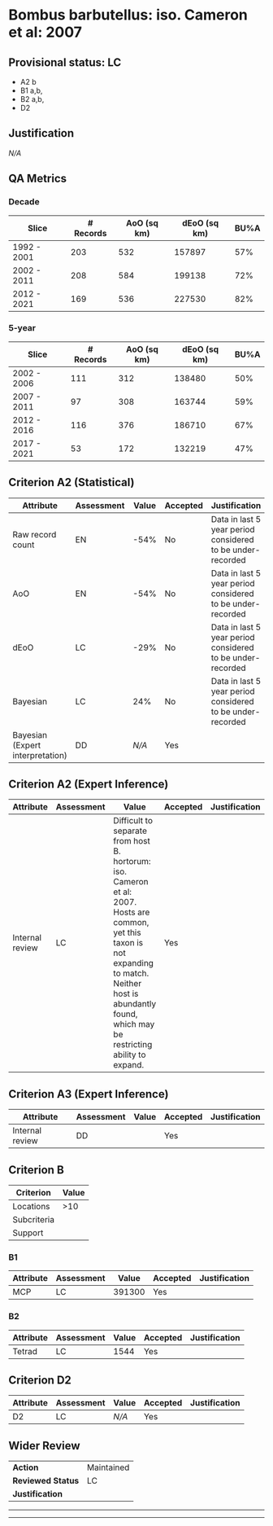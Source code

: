 # Bombus barbutellus: iso. Cameron et al: 2007
## Provisional status: LC
- A2 b
- B1 a,b, 
- B2 a,b, 
- D2

## Justification
*N/A*
## QA Metrics
### Decade
| Slice | # Records | AoO (sq km) | dEoO (sq km) |BU%A |
|---|---|---|---|---|
|1992 - 2001|203|532|157897|57%|
|2002 - 2011|208|584|199138|72%|
|2012 - 2021|169|536|227530|82%|
### 5-year
| Slice | # Records | AoO (sq km) | dEoO (sq km) |BU%A |
|---|---|---|---|---|
|2002 - 2006|111|312|138480|50%|
|2007 - 2011|97|308|163744|59%|
|2012 - 2016|116|376|186710|67%|
|2017 - 2021|53|172|132219|47%|
## Criterion A2 (Statistical)
|Attribute|Assessment|Value|Accepted|Justification
|---|---|---|---|---|
|Raw record count|EN|-54%|No|Data in last 5 year period considered to be under-recorded|
|AoO|EN|-54%|No|Data in last 5 year period considered to be under-recorded|
|dEoO|LC|-29%|No|Data in last 5 year period considered to be under-recorded|
|Bayesian|LC|24%|No|Data in last 5 year period considered to be under-recorded|
|Bayesian (Expert interpretation)|DD|*N/A*|Yes||
## Criterion A2 (Expert Inference)
|Attribute|Assessment|Value|Accepted|Justification
|---|---|---|---|---|
|Internal review|LC|Difficult to separate from host B. hortorum: iso. Cameron et al: 2007. Hosts are common, yet this taxon is not expanding to match. Neither host is abundantly found, which may be restricting ability to expand.|Yes||
## Criterion A3 (Expert Inference)
|Attribute|Assessment|Value|Accepted|Justification
|---|---|---|---|---|
|Internal review|DD||Yes||
## Criterion B
|Criterion| Value|
|---|---|
|Locations|>10|
|Subcriteria||
|Support||
### B1
|Attribute|Assessment|Value|Accepted|Justification
|---|---|---|---|---|
|MCP|LC|391300|Yes||
### B2
|Attribute|Assessment|Value|Accepted|Justification
|---|---|---|---|---|
|Tetrad|LC|1544|Yes||
## Criterion D2
|Attribute|Assessment|Value|Accepted|Justification
|---|---|---|---|---|
|D2|LC|*N/A*|Yes||
## Wider Review
|  |  |
|---|---|
|**Action**|Maintained|
|**Reviewed Status**|LC|
|**Justification**||
---
 ---
 <br><br>

